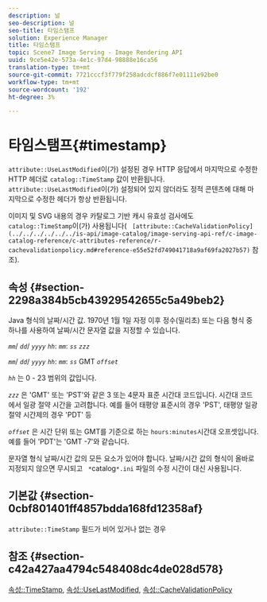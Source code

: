 ```yaml
---
description: 널
seo-description: 널
seo-title: 타임스탬프
solution: Experience Manager
title: 타임스탬프
topic: Scene7 Image Serving - Image Rendering API
uuid: 9ce5e42e-573a-4e1c-97d4-98888e16ca56
translation-type: tm+mt
source-git-commit: 7721cccf3f779f258adcdcf886f7e01111e92be0
workflow-type: tm+mt
source-wordcount: '192'
ht-degree: 3%

---
```



# 타임스탬프{#timestamp}

`attribute::UseLastModified`이(가) 설정된 경우 HTTP 응답에서 마지막으로 수정한 HTTP 헤더로 `catalog::TimeStamp` 값이 반환됩니다. `attribute::UseLastModified`이(가) 설정되어 있지 않더라도 정적 콘텐츠에 대해 마지막으로 수정한 헤더가 항상 반환됩니다.

이미지 및 SVG 내용의 경우 카탈로그 기반 캐시 유효성 검사에도 `catalog::TimeStamp`이(가) 사용됩니다( ` [attribute::CacheValidationPolicy](../../../../../../is-api/image-catalog/image-serving-api-ref/c-image-catalog-reference/c-attributes-reference/r-cachevalidationpolicy.md#reference-e55e52fd749041718a9af69fa2027b57)` 참조).

## 속성 {#section-2298a384b5cb43929542655c5a49beb2}

Java 형식의 날짜/시간 값. 1970년 1월 1일 자정 이후 정수(밀리초) 또는 다음 형식 중 하나를 사용하여 날짜/시간 문자열 값을 지정할 수 있습니다.

*`mm`*/  *`dd`*/  *`yyyy`* *`hh`*: *`mm`*:  *`ss`* *`zzz`*

*`mm`*/  *`dd`*/  *`yyyy`* *`hh`*: *`mm`*: *`ss`* GMT  *`offset`*

*`hh`* 는 0 - 23 범위의 값입니다.

*`zzz`* 은 &#39;GMT&#39; 또는 &#39;PST&#39;와 같은 3 또는 4문자 표준 시간대 코드입니다. 시간대 코드에서 일광 절약 시간을 고려합니다. 예를 들어 태평양 표준시의 경우 &#39;PST&#39;, 태평양 일광 절약 시간제의 경우 &#39;PDT&#39; 등

*`offset`* 은 시간 단위 또는 GMT를 기준으로 하는  `hours:minutes`시간대 오프셋입니다. 예를 들어 &#39;PDT&#39;는 &#39;GMT -7&#39;와 같습니다.

문자열 형식 날짜/시간 값의 모든 요소가 있어야 합니다. 날짜/시간 값의 형식이 올바로 지정되지 않으면 무시되고 ` *`catalog`*.ini` 파일의 수정 시간이 대신 사용됩니다.

## 기본값 {#section-0cbf801401ff4857bdda168fd12358af}

`attribute::TimeStamp` 필드가 비어 있거나 없는 경우

## 참조 {#section-c42a427aa4794c548408dc4de028d578}

[속성::TimeStamp](../../../../../../is-api/image-catalog/image-serving-api-ref/c-image-catalog-reference/c-attributes-reference/r-timestamp.md#reference-4213c599a64942ee8cb9d80696b08296),  [속성::UseLastModified](../../../../../../is-api/image-catalog/image-serving-api-ref/c-image-catalog-reference/c-attributes-reference/r-uselastmodified.md#reference-73ecc421e6864a38aec5a4775f06b8e8),  [속성::CacheValidationPolicy](../../../../../../is-api/image-catalog/image-serving-api-ref/c-image-catalog-reference/c-attributes-reference/r-cachevalidationpolicy.md#reference-e55e52fd749041718a9af69fa2027b57)
